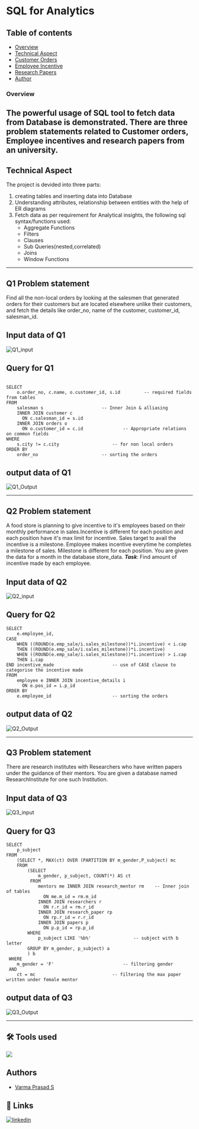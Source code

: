 
# SQL for Analytics

## Table of contents
* [Overview](#overview)
* [Technical Aspect](#technical-aspect)
* [Customer Orders](#q1-problem-statement)
* [Employee Incentive](#q2-problem-statement)
* [Research Papers](#q3-problem-statement)
* [Author](#authors)

###  Overview

The powerful usage of SQL tool to fetch data from Database is demonstrated. 
There are three problem statements related to Customer orders, Employee incentives and 
research papers from an university.
---

## Technical Aspect
The project is devided into three parts:
1. creating tables and inserting data into Database
2. Understanding attributes, relationship between entities with the help of ER diagrams
3. Fetch data as per requirement for Analytical insights, the following sql syntax/functions used:
    * Aggregate Functions
    * Filters
    * Clauses
    * Sub Queries(nested,correlated)
    * Joins
    * Window Functions
---
    
## Q1 Problem statement
Find all the non-local orders by looking at the salesmen that generated orders for their
customers but are located elsewhere unlike their customers, and fetch the details like
order_no, name of the customer, customer_id, salesman_id.


## Input data of Q1

![Q1_input](https://github.com/varma-prasad/SQL-for-Analytics/blob/91cf84430b9886d607b52cc3dad0337fc77dbebe/images/1_input.png)

## Query for Q1
```

SELECT 
	o.order_no, c.name, o.customer_id, s.id 		-- required fields from tables
FROM 
	salesman s 						-- Inner Join & alliasing
	INNER JOIN customer c
	  ON c.salesman_id = s.id
	INNER JOIN orders o
 	  ON o.customer_id = c.id 				-- Appropriate relations on common fields
WHERE 
	s.city != c.city 					-- for non local orders
ORDER BY 
	order_no 						-- sorting the orders
```

## output data of Q1

![Q1_Output](https://github.com/varma-prasad/SQL-for-Analytics/blob/931b64d5bf7da53843f712e8919ca09cfbfedfdc/images/q1_output.png)

----

## Q2 Problem statement
A food store is planning to give incentive to it's employees based on their monthly performance
in sales.Incentive is different for each position and each position have it's max limit for incentive.
Sales target to avail the incentive is a milestone.
Employee makes incentive everytime he completes a milestone of sales.
Milestone is different for each position.
You are given the data for a month in the database store_data.
***Task***:
Find amount of incentive made by each employee.

## Input data of Q2

![Q2_input](https://github.com/varma-prasad/SQL-for-Analytics/blob/6863e80be7e4e2be5775f5ad8baf3441fda0b10f/images/2_input.png)

## Query for Q2
```
SELECT 
	e.employee_id,
CASE 
	WHEN ((ROUND(e.emp_sale/i.sales_milestone))*i.incentive) < i.cap
	THEN ((ROUND(e.emp_sale/i.sales_milestone))*i.incentive)
	WHEN ((ROUND(e.emp_sale/i.sales_milestone))*i.incentive) > i.cap
	THEN i.cap
END incentive_made 						-- use of CASE clause to categorise the incentive made 
FROM 
	employee e INNER JOIN incentive_details i
	  ON e.pos_id = i.p_id
ORDER BY 
	e.employee_id						-- sorting the orders
```

## output data of Q2

![Q2_Output](https://github.com/varma-prasad/SQL-for-Analytics/blob/6863e80be7e4e2be5775f5ad8baf3441fda0b10f/images/q2_output.png)

----
## Q3 Problem statement
There are research institutes with Researchers who have written papers under the guidance of
their mentors. You are given a database named ResearchInstitute for one such Institution.


## Input data of Q3

![Q3_input](https://github.com/varma-prasad/SQL-for-Analytics/blob/82ae635a303feb8632ff19946c306dd6ad2ace66/images/3_input.png)

## Query for Q3
```
SELECT 
	p_subject
FROM
 	(SELECT *, MAX(ct) OVER (PARTITION BY m_gender,P_subject) mc
 	FROM
 		(SELECT 
 			m_gender, p_subject, COUNT(*) AS ct
		 FROM
 			mentors me INNER JOIN research_mentor rm 	-- Inner join of tables
 			  ON me.m_id = rm.m_id
 			INNER JOIN researchers r 
 			  ON r.r_id = rm.r_id
 			INNER JOIN research_paper rp
 			  ON rp.r_id = r.r_id
 			INNER JOIN papers p
 			  ON p.p_id = rp.p_id
 		WHERE 
 			p_subject LIKE '%b%' 				-- subject with b letter 
 		GROUP BY m_gender, p_subject) a
 		) b
 WHERE 
 	m_gender = 'F' 							-- filtering gender
 AND
 	ct = mc 							-- filtering the max paper written under female mentor
```

## output data of Q3

![Q3_Output](https://github.com/varma-prasad/SQL-for-Analytics/blob/82ae635a303feb8632ff19946c306dd6ad2ace66/images/q3_output.png)

----

## 🛠 Tools used
![](https://img.shields.io/badge/postgresql-v14.5-blue)

## Authors

- [Varma Prasad S](https://github.com/varma-prasad)

## 🔗 Links

[![linkedin](https://img.shields.io/badge/linkedin-0A66C2?style=for-the-badge&logo=linkedin&logoColor=white)](https://www.linkedin.com/in/varma-prasad-s/)





